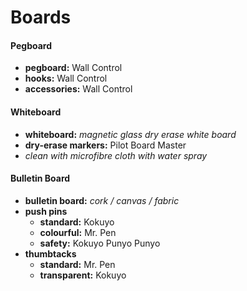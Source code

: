 # Boards

#### Pegboard

- **pegboard:** Wall Control
- **hooks:** Wall Control
- **accessories:** Wall Control

#### Whiteboard

- **whiteboard:** *magnetic glass dry erase white board*
- **dry-erase markers:** Pilot Board Master
- *clean with microfibre cloth with water spray*

#### Bulletin Board

- **bulletin board:** *cork / canvas / fabric*
- **push pins** 
	- **standard:** Kokuyo
	- **colourful:** Mr. Pen
	- **safety:** Kokuyo Punyo Punyo
- **thumbtacks** 
	- **standard:** Mr. Pen
	- **transparent:** Kokuyo